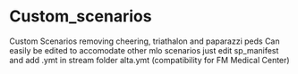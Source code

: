# Custom_scenarios
Custom Scenarios removing cheering, triathalon and paparazzi peds
Can easily be edited to accomodate other mlo scenarios just edit sp_manifest and add .ymt in stream folder
alta.ymt (compatibility for FM Medical Center)
